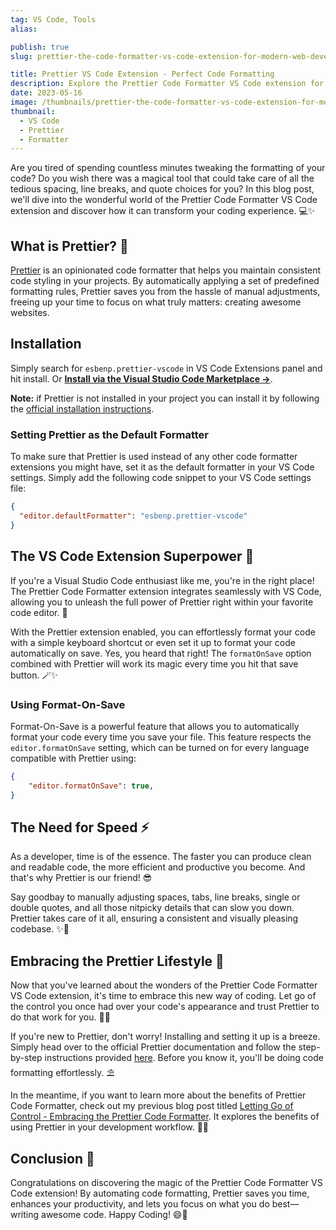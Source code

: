 ```yaml
---
tag: VS Code, Tools
alias:

publish: true
slug: prettier-the-code-formatter-vs-code-extension-for-modern-web-development

title: Prettier VS Code Extension - Perfect Code Formatting
description: Explore the Prettier Code Formatter VS Code extension for automated code formatting. Save time, boost productivity, and create cleaner code.
date: 2023-05-16
image: /thumbnails/prettier-the-code-formatter-vs-code-extension-for-modern-web-development.png
thumbnail:
  - VS Code
  - Prettier
  - Formatter
---
```


Are you tired of spending countless minutes tweaking the formatting of your code? Do you wish there was a magical tool that could take care of all the tedious spacing, line breaks, and quote choices for you? In this blog post, we'll dive into the wonderful world of the Prettier Code Formatter VS Code extension and discover how it can transform your coding experience. 💻✨

## What is Prettier? 🧐 

[Prettier](https://prettier.io/)  is an opinionated code formatter that helps you maintain consistent code styling in your projects. By automatically applying a set of predefined formatting rules, Prettier saves you from the hassle of manual adjustments, freeing up your time to focus on what truly matters: creating awesome websites.

## Installation
Simply search for `esbenp.prettier-vscode` in VS Code Extensions panel and hit install. Or **[Install via the Visual Studio Code Marketplace →](https://marketplace.visualstudio.com/items?itemName=esbenp.prettier-vscode)**.

**Note:** if Prettier is not installed in your project you can install it by following the [official installation instructions](https://prettier.io/docs/en/install.html).

### Setting Prettier as the Default Formatter
To make sure that Prettier is used instead of any other code formatter extensions you might have, set it as the default formatter in your VS Code settings. Simply add the following code snippet to your VS Code settings file:

```json settings.json
{
  "editor.defaultFormatter": "esbenp.prettier-vscode"
}
```


## The VS Code Extension Superpower 🚀

If you're a Visual Studio Code enthusiast like me, you're in the right place! The Prettier Code Formatter extension integrates seamlessly with VS Code, allowing you to unleash the full power of Prettier right within your favorite code editor. 🎉

With the Prettier extension enabled, you can effortlessly format your code with a simple keyboard shortcut or even set it up to format your code automatically on save. Yes, you heard that right! The `formatOnSave` option combined with Prettier will work its magic every time you hit that save button. 🪄✨

### Using Format-On-Save
Format-On-Save is a powerful feature that allows you to automatically format your code every time you save your file. This feature respects the `editor.formatOnSave` setting, which can be turned on for every language compatible with Prettier using:

```json settings.json
{
	"editor.formatOnSave": true,
}
```

## The Need for Speed ⚡

As a developer, time is of the essence. The faster you can produce clean and readable code, the more efficient and productive you become. And that's why Prettier is our friend! 😎

Say goodbay to manually adjusting spaces, tabs, line breaks, single or double quotes, and all those nitpicky details that can slow you down. Prettier takes care of it all, ensuring a consistent and visually pleasing codebase. ✨💪

## Embracing the Prettier Lifestyle 🌟

Now that you've learned about the wonders of the Prettier Code Formatter VS Code extension, it's time to embrace this new way of coding. Let go of the control you once had over your code's appearance and trust Prettier to do that work for you. 💁‍♀️

If you're new to Prettier, don't worry! Installing and setting it up is a breeze. Simply head over to the official Prettier documentation and follow the step-by-step instructions provided [here](https://prettier.io/docs/en/install.html). Before you know it, you'll be doing code formatting effortlessly. ⛱️

In the meantime, if you want to learn more about the benefits of Prettier Code Formatter, check out my previous blog post titled [Letting Go of Control - Embracing the Prettier Code Formatter](/blog/letting-go-of-control-embracing-the-prettier-code-formatter.md). It explores the benefits of using Prettier in your development workflow. 🌈🔗

## Conclusion 🎉

Congratulations on discovering the magic of the Prettier Code Formatter VS Code extension! By automating code formatting, Prettier saves you time, enhances your productivity, and lets you focus on what you do best—writing awesome code.  Happy Coding! 😄🎉
